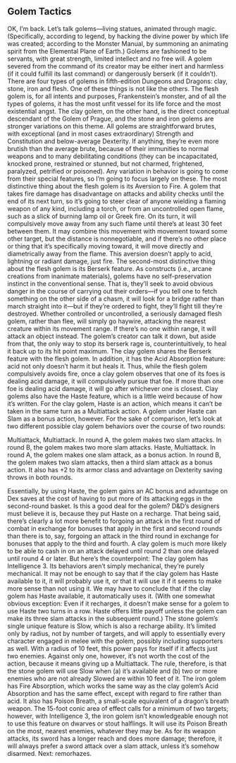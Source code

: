 ## Golem Tactics

OK, I’m back. Let’s talk golems—living statues, animated through magic. (Specifically, according to legend, by hacking the divine power by which life was created; according to the Monster Manual, by summoning an animating spirit from the Elemental Plane of Earth.) Golems are fashioned to be servants, with great strength, limited intellect and no free will. A golem severed from the command of its creator may be either inert and harmless (if it could fulfill its last command) or dangerously berserk (if it couldn’t).
There are four types of golems in fifth-edition Dungeons and Dragons: clay, stone, iron and flesh. One of these things is not like the others. The flesh golem is, for all intents and purposes, Frankenstein’s monster, and of all the types of golems, it has the most unfit vessel for its life force and the most existential angst. The clay golem, on the other hand, is the direct conceptual descendant of the Golem of Prague, and the stone and iron golems are stronger variations on this theme.
All golems are straightforward brutes, with exceptional (and in most cases extraordinary) Strength and Constitution and below-average Dexterity. If anything, they’re even more brutish than the average brute, because of their immunities to normal weapons and to many debilitating conditions (they can be incapacitated, knocked prone, restrained or stunned, but not charmed, frightened, paralyzed, petrified or poisoned). Any variation in behavior is going to come from their special features, so I’m going to focus largely on these.
The most distinctive thing about the flesh golem is its Aversion to Fire. A golem that takes fire damage has disadvantage on attacks and ability checks until the end of its next turn, so it’s going to steer clear of anyone wielding a flaming weapon of any kind, including a torch, or from an uncontrolled open flame, such as a slick of burning lamp oil or Greek fire. On its turn, it will compulsively move away from any such flame until there’s at least 30 feet between them. It may combine this movement with movement toward some other target, but the distance is nonnegotiable, and if there’s no other place or thing that it’s specifically moving toward, it will move directly and diametrically away from the flame. This aversion doesn’t apply to acid, lightning or radiant damage, just fire.
The second-most distinctive thing about the flesh golem is its Berserk feature. As constructs (i.e., arcane creations from inanimate materials), golems have no self-preservation instinct in the conventional sense. That is, they’ll seek to avoid obvious danger in the course of carrying out their orders—if you tell one to fetch something on the other side of a chasm, it will look for a bridge rather than march straight into it—but if they’re ordered to fight, they’ll fight till they’re destroyed. Whether controlled or uncontrolled, a seriously damaged flesh golem, rather than flee, will simply go haywire, attacking the nearest creature within its movement range. If there’s no one within range, it will attack an object instead.
The golem’s creator can talk it down, but aside from that, the only way to stop its berserk rage is, counterintuitively, to heal it back up to its hit point maximum.
The clay golem shares the Berserk feature with the flesh golem. In addition, it has the Acid Absorption feature: acid not only doesn’t harm it but heals it. Thus, while the flesh golem compulsively avoids fire, once a clay golem observes that one of its foes is dealing acid damage, it will compulsively pursue that foe. If more than one foe is dealing acid damage, it will go after whichever one is closest.
Clay golems also have the Haste feature, which is a little weird because of how it’s written. For the clay golem, Haste is an action, which means it can’t be taken in the same turn as a Multiattack action. A golem under Haste can Slam as a bonus action, however.
For the sake of comparison, let’s look at two different possible clay golem behaviors over the course of two rounds:

Multiattack, Multiattack. In round A, the golem makes two slam attacks. In round B, the golem makes two more slam attacks.
Haste, Multiattack. In round A, the golem makes one slam attack, as a bonus action. In round B, the golem makes two slam attacks, then a third slam attack as a bonus action. It also has +2 to its armor class and advantage on Dexterity saving throws in both rounds.

Essentially, by using Haste, the golem gains an AC bonus and advantage on Dex saves at the cost of having to put more of its attacking eggs in the second-round basket. Is this a good deal for the golem? D&D’s designers must believe it is, because they put Haste on a recharge.
That being said, there’s clearly a lot more benefit to forgoing an attack in the first round of combat in exchange for bonuses that apply in the first and second rounds than there is to, say, forgoing an attack in the third round in exchange for bonuses that apply to the third and fourth. A clay golem is much more likely to be able to cash in on an attack delayed until round 2 than one delayed until round 4 or later.
But here’s the counterpoint: The clay golem has Intelligence 3. Its behaviors aren’t simply mechanical, they’re purely mechanical. It may not be enough to say that if the clay golem has Haste available to it, it will probably use it, or that it will use it if it seems to make more sense than not using it. We may have to conclude that if the clay golem has Haste available, it automatically uses it. (With one somewhat obvious exception: Even if it recharges, it doesn’t make sense for a golem to use Haste two turns in a row. Haste offers little payoff unless the golem can make its three slam attacks in the subsequent round.)
The stone golem’s single unique feature is Slow, which is also a recharge ability. It’s limited only by radius, not by number of targets, and will apply to essentially every character engaged in melee with the golem, possibly including supporters as well. With a radius of 10 feet, this power pays for itself if it affects just two enemies. Against only one, however, it’s not worth the cost of the action, because it means giving up a Multiattack. The rule, therefore, is that the stone golem will use Slow when (a) it’s available and (b) two or more enemies who are not already Slowed are within 10 feet of it.
The iron golem has Fire Absorption, which works the same way as the clay golem’s Acid Absorption and has the same effect, except with regard to fire rather than acid. It also has Poison Breath, a small-scale equivalent of a dragon’s breath weapon. The 15-foot conic area of effect calls for a minimum of two targets; however, with Intelligence 3, the iron golem isn’t knowledgeable enough not to use this feature on dwarves or stout halflings. It will use its Poison Breath on the most, nearest enemies, whatever they may be.
As for its weapon attacks, its sword has a longer reach and does more damage; therefore, it will always prefer a sword attack over a slam attack, unless it’s somehow disarmed.
Next: remorhazes.
